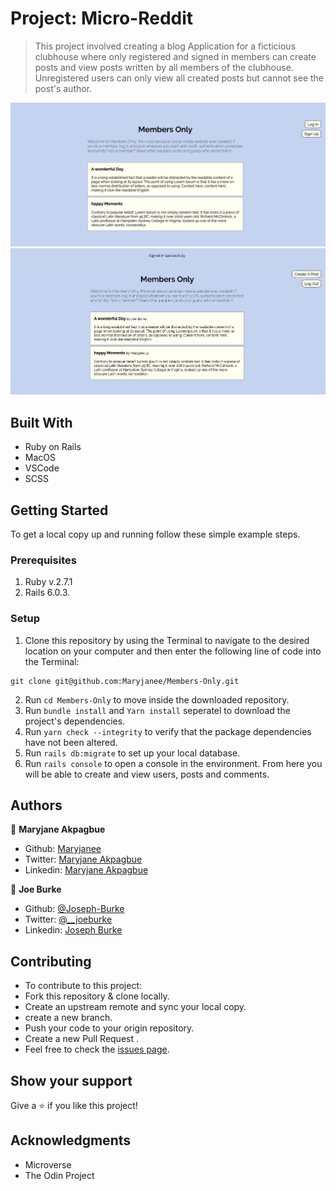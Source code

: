 # Project: Micro-Reddit

> This project involved creating a blog Application for a ficticious clubhouse where only registered and signed in members can create posts and view posts written by all members of the clubhouse.
Unregistered users can only view all created posts but cannot see the post's author.  


![A list of posts when a user isn't signed in](app/assets/images/Not_Signed_In.png)
![A list of posts when a member is signed in](app/assets/images/Signed-In.png)


## Built With

- Ruby on Rails
- MacOS
- VSCode
- SCSS

## Getting Started

To get a local copy up and running follow these simple example steps.

### Prerequisites

1. Ruby v.2.7.1
2. Rails 6.0.3.

### Setup

1. Clone this repository by using the Terminal to navigate to the desired location on your computer and then enter the following line of code into the Terminal:
```
git clone git@github.com:Maryjanee/Members-Only.git
```
2. Run `cd Members-Only` to move inside the downloaded repository.
3. Run `bundle install` and `Yarn install` seperatel to download the project's dependencies.
4. Run `yarn check --integrity` to verify that the package dependencies have not been altered.
4. Run `rails db:migrate` to set up your local database.
5. Run `rails console` to open a console in the environment. From here you will be able to create and view users, posts and comments.


## Authors

👤 **Maryjane Akpagbue**

- Github: [Maryjanee](https://github.com/Maryjanee)
- Twitter: [Maryjane Akpagbue](https://twitter.com/alfredmaryjane)
- Linkedin: [Maryjane Akpagbue](https://www.linkedin.com/in/maryjane-akpagbue)


👤 **Joe Burke**

- Github: [@Joseph-Burke](hhttps://github.com/Joseph-Burke)
- Twitter: [@__joeburke](https://twitter.com/__joeburke)
- Linkedin: [Joseph Burke](https://www.linkedin.com/in/--joeburke)

## Contributing

- To contribute to this project:
- Fork this repository & clone locally.
- Create an upstream remote and sync your local copy.
- create a new branch.
- Push your code to your origin repository.
- Create a new Pull Request .
- Feel free to check the [issues page](https://github.com/Maryjanee/Members-Only/issues).

## Show your support

Give a ⭐️ if you like this project!

## Acknowledgments

- Microverse
- The Odin Project
